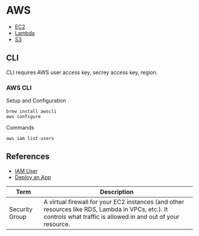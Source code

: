 # AWS

- [EC2](./ec2.md)
- [Lambda](./lambda.md)
- [S3](./s3.md)

## CLI

CLI requires AWS user access key, secrey access key, region.

### AWS CLI

Setup and Configuration

```
brew install awscli
aws configure
```

Commands

```
aws iam list-users
```

## References

- [IAM User](https://www.youtube.com/watch?v=HuE-QhrmE1c)
- [Deploy an App](https://www.youtube.com/watch?v=lczXbbUG3DE)

| Term           | Description                                                                                                                                                      |
| -------------- | ---------------------------------------------------------------------------------------------------------------------------------------------------------------- |
| Security Group | A virtual firewall for your EC2 instances (and other resources like RDS, Lambda in VPCs, etc.). It controls what traffic is allowed in and out of your resource. |
